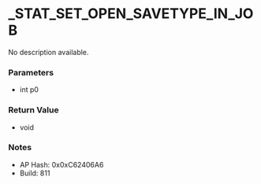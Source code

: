 # _STAT_SET_OPEN_SAVETYPE_IN_JOB

No description available.

### Parameters
* int p0

### Return Value
* void

### Notes
* AP Hash: 0x0xC62406A6
* Build: 811

